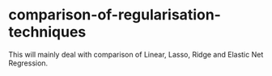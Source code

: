 # comparison-of-regularisation-techniques
This will mainly deal with comparison of Linear, Lasso, Ridge and Elastic Net Regression.
